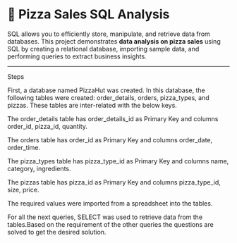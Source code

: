 # 🍕 Pizza Sales SQL Analysis

SQL allows you to efficiently store, manipulate, and retrieve data from databases. This project demonstrates **data analysis on pizza sales** using SQL by creating a relational database, importing sample data, and performing queries to extract business insights.

---
Steps

First, a database named PizzaHut was created. In this database, the following tables were created: order_details, orders, pizza_types, and pizzas. These tables are inter-related with the below keys.

The order_details table has order_details_id as Primary Key and columns order_id, pizza_id, quantity.

The orders table has order_id as Primary Key and columns order_date, order_time.

The pizza_types table has pizza_type_id as Primary Key and columns name, category, ingredients.

The pizzas table has pizza_id as Primary Key and columns pizza_type_id, size, price.

The required values were imported from a spreadsheet into the tables.

For all the next queries, SELECT was used to retrieve data from the tables.Based on the requirement of the other queries the questions are solved to get the desired solution.




